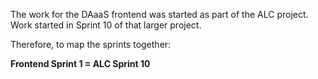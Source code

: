 The work for the DAaaS frontend was started as part of the ALC project. Work started in Sprint 10 of that larger project.

Therefore, to map the sprints together:

**Frontend Sprint 1 = ALC Sprint 10**